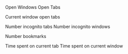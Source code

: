 Open Windows
Open Tabs

Current window open tabs

Number incognito tabs
Number incognito windows

Number bookmarks

<!-- More complex -->
Time spent on current tab
Time spent on current window